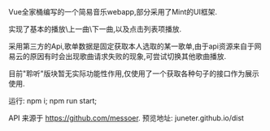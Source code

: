 Vue全家桶编写的一个简易音乐webapp,部分采用了Mint的UI框架.


实现了基本的播放\上一曲\下一曲,以及点击列表项播放.

采用第三方的Api,歌单数据是固定获取本人选取的某一歌单,由于api资源来自于网易云的原因有时会出现歌曲请求失败的现象,可尝试切换其他歌曲播放.

目前"聆听"版块暂无实际功能性作用,仅使用了一个获取各种句子的接口作为展示使用.

运行:
  npm i;
  npm run start;

API 来源于 https://github.com/messoer.
预览地址: juneter.github.io/dist
